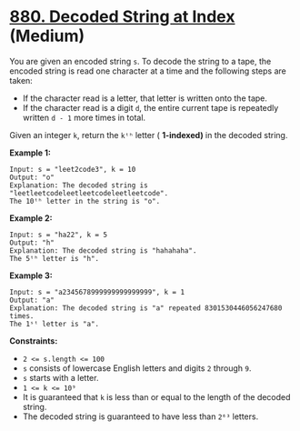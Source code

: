 # [880. Decoded String at Index][link] (Medium)

[link]: https://leetcode.cn/problems/decoded-string-at-index/

You are given an encoded string `s`. To decode the string to a tape, the encoded string is read one
character at a time and the following steps are taken:

- If the character read is a letter, that letter is written onto the tape.
- If the character read is a digit `d`, the entire current tape is repeatedly written `d - 1` more
times in total.

Given an integer `k`, return the  `kᵗʰ` letter ( **1-indexed)** in the decoded string.

**Example 1:**

```
Input: s = "leet2code3", k = 10
Output: "o"
Explanation: The decoded string is "leetleetcodeleetleetcodeleetleetcode".
The 10ᵗʰ letter in the string is "o".
```

**Example 2:**

```
Input: s = "ha22", k = 5
Output: "h"
Explanation: The decoded string is "hahahaha".
The 5ᵗʰ letter is "h".
```

**Example 3:**

```
Input: s = "a2345678999999999999999", k = 1
Output: "a"
Explanation: The decoded string is "a" repeated 8301530446056247680 times.
The 1ˢᵗ letter is "a".
```

**Constraints:**

- `2 <= s.length <= 100`
- `s` consists of lowercase English letters and digits `2` through `9`.
- `s` starts with a letter.
- `1 <= k <= 10⁹`
- It is guaranteed that `k` is less than or equal to the length of the decoded string.
- The decoded string is guaranteed to have less than `2⁶³` letters.
